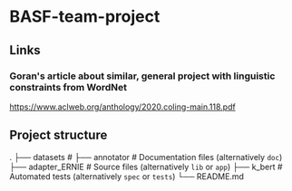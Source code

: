# BASF-team-project

## Links
### Goran's article about similar, general project with linguistic constraints from WordNet
https://www.aclweb.org/anthology/2020.coling-main.118.pdf

## Project structure
 .
    ├── datasets                # 
    ├── annotator               # Documentation files (alternatively `doc`)
    ├── adapter_ERNIE           # Source files (alternatively `lib` or `app`)
    ├── k_bert                  # Automated tests (alternatively `spec` or `tests`)
    └── README.md
  

